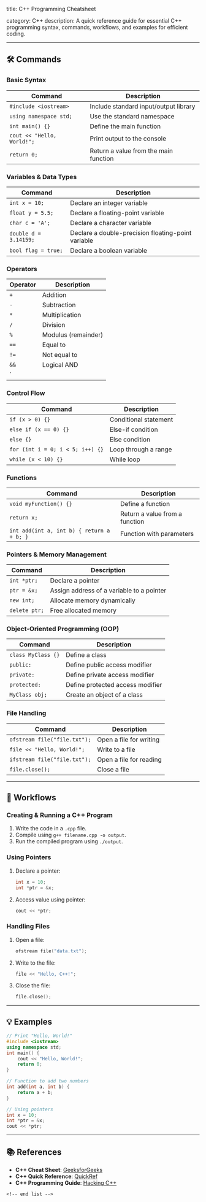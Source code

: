 title: C++ Programming Cheatsheet

category: C++
description: A quick reference guide for essential C++ programming syntax, commands, workflows, and examples for efficient coding.

---

## 🛠️ Commands

### **Basic Syntax**

| Command                      | Description                           |
| ---------------------------- | ------------------------------------- |
| `#include <iostream>`      | Include standard input/output library |
| `using namespace std;`     | Use the standard namespace            |
| `int main() {}`            | Define the main function              |
| `cout << "Hello, World!";` | Print output to the console           |
| `return 0;`                | Return a value from the main function |

### **Variables & Data Types**

| Command                 | Description                                        |
| ----------------------- | -------------------------------------------------- |
| `int x = 10;`         | Declare an integer variable                        |
| `float y = 5.5;`      | Declare a floating-point variable                  |
| `char c = 'A';`       | Declare a character variable                       |
| `double d = 3.14159;` | Declare a double-precision floating-point variable |
| `bool flag = true;`   | Declare a boolean variable                         |

### **Operators**

| Operator | Description         |
| -------- | ------------------- |
| `+`    | Addition            |
| `-`    | Subtraction         |
| `*`    | Multiplication      |
| `/`    | Division            |
| `%`    | Modulus (remainder) |
| `==`   | Equal to            |
| `!=`   | Not equal to        |
| `&&`   | Logical AND         |
| `        |                     |

### **Control Flow**

| Command                            | Description           |
| ---------------------------------- | --------------------- |
| `if (x > 0) {}`                  | Conditional statement |
| `else if (x == 0) {}`            | Else-if condition     |
| `else {}`                        | Else condition        |
| `for (int i = 0; i < 5; i++) {}` | Loop through a range  |
| `while (x < 10) {}`              | While loop            |

### **Functions**

| Command                                     | Description                    |
| ------------------------------------------- | ------------------------------ |
| `void myFunction() {}`                    | Define a function              |
| `return x;`                               | Return a value from a function |
| `int add(int a, int b) { return a + b; }` | Function with parameters       |

### **Pointers & Memory Management**

| Command         | Description                               |
| --------------- | ----------------------------------------- |
| `int *ptr;`   | Declare a pointer                         |
| `ptr = &x;`   | Assign address of a variable to a pointer |
| `new int;`    | Allocate memory dynamically               |
| `delete ptr;` | Free allocated memory                     |

### **Object-Oriented Programming (OOP)**

| Command              | Description                      |
| -------------------- | -------------------------------- |
| `class MyClass {}` | Define a class                   |
| `public:`          | Define public access modifier    |
| `private:`         | Define private access modifier   |
| `protected:`       | Define protected access modifier |
| `MyClass obj;`     | Create an object of a class      |

### **File Handling**

| Command                        | Description             |
| ------------------------------ | ----------------------- |
| `ofstream file("file.txt");` | Open a file for writing |
| `file << "Hello, World!";`   | Write to a file         |
| `ifstream file("file.txt");` | Open a file for reading |
| `file.close();`              | Close a file            |

---

## 🔄 Workflows

### **Creating & Running a C++ Program**

1. Write the code in a `.cpp` file.
2. Compile using `g++ filename.cpp -o output`.
3. Run the compiled program using `./output`.

### **Using Pointers**

1. Declare a pointer:
   ```cpp
   int x = 10;
   int *ptr = &x;
   ```
2. Access value using pointer:
   ```cpp
   cout << *ptr;
   ```

### **Handling Files**

1. Open a file:
   ```cpp
   ofstream file("data.txt");
   ```
2. Write to the file:
   ```cpp
   file << "Hello, C++!";
   ```
3. Close the file:
   ```cpp
   file.close();
   ```

---

## 💡 Examples

```cpp
// Print "Hello, World!"
#include <iostream>
using namespace std;
int main() {
    cout << "Hello, World!";
    return 0;
}

// Function to add two numbers
int add(int a, int b) {
    return a + b;
}

// Using pointers
int x = 10;
int *ptr = &x;
cout << *ptr;
```

---

## 📚 References

- **C++ Cheat Sheet**: [GeeksforGeeks](https://www.geeksforgeeks.org/cpp-cheatsheet/)
- **C++ Quick Reference**: [QuickRef](https://quickref.me/cpp.html)
- **C++ Programming Guide**: [Hacking C++](https://hackingcpp.com/cpp/cheat_sheets.html)

```
<!-- end list -->
```
